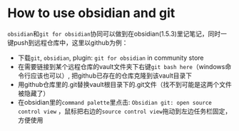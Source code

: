 # How to use obsidian and git
`obsidian`和`git for obsidian`协同可以做到在obsidian(1.5.3)里记笔记，同时一键push到远程仓库中，这里以github为例：
- 下载`git`, `obsidian`, plugin: `git for obsidian` in community store
- 在需要链接到某个远程仓库的vault文件夹下右键`git bash here`（windows命令行应该也可以）, 把github已存在的仓库克隆到该vault目录下
- 用github仓库里的.git替换vault根目录下的.git文件（找不到可能是这两个文件被隐藏了）
- 在obsidian里的`command palette`里点击: `Obsidian git: open source control view`  ，鼠标把右边的`source control view`拖动到左边任务栏固定，方便使用